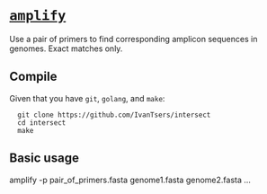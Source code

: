 # [`amplify`](https://owncloud.gwdg.de/index.php/s/fZ9sgG507Mx0xV3)
Use a pair of primers to find corresponding amplicon sequences in
genomes. Exact matches only.

## Compile
Given that you have `git`, `golang`, and `make`:

      git clone https://github.com/IvanTsers/intersect
      cd intersect
      make

## Basic usage
   amplify -p pair_of_primers.fasta genome1.fasta genome2.fasta ...